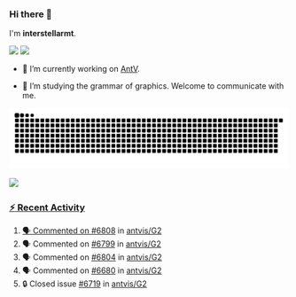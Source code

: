 ### Hi there 👋

I'm **interstellarmt**.

[![](https://img.shields.io/endpoint?url=https://awards.antv.vision/interstellarmt-g2-contributor.json)](https://github.com/antvis/g2)
[![](https://img.shields.io/endpoint?url=https://awards.antv.vision/interstellarmt-gpt-vis-contributor.json)](https://github.com/antvis/gpt-vis)

- 🔭 I’m currently working on [AntV](https://github.com/antvis).

- 📖 I’m studying the grammar of graphics. Welcome to communicate with me.

![](https://raw.githubusercontent.com/interstellarmt/interstellarmt/refs/heads/output/github-contribution-grid-snake.svg)
<div>
  <a href="https://github.com/interstellarmt">
  <img height="180em" src="https://github-readme-stats-eight-theta.vercel.app/api?username=interstellarmt&show_icons=true&include_all_commits=true&count_private=true&theme=tokyonight"/>
</div>
    
### :zap: Recent Activity

<!--START_SECTION:activity-->
1. 🗣 Commented on [#6808](https://github.com/antvis/G2/pull/6808#issuecomment-2826620847) in [antvis/G2](https://github.com/antvis/G2)
2. 🗣 Commented on [#6799](https://github.com/antvis/G2/issues/6799#issuecomment-2826131927) in [antvis/G2](https://github.com/antvis/G2)
3. 🗣 Commented on [#6804](https://github.com/antvis/G2/pull/6804#issuecomment-2822983715) in [antvis/G2](https://github.com/antvis/G2)
4. 🗣 Commented on [#6680](https://github.com/antvis/G2/issues/6680#issuecomment-2822945667) in [antvis/G2](https://github.com/antvis/G2)
5. 🔒 Closed issue [#6719](https://github.com/antvis/G2/issues/6719) in [antvis/G2](https://github.com/antvis/G2)
<!--END_SECTION:activity-->

